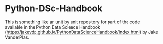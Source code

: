 # Python-DSc-Handbook

This is something like an unit by unit repository for part of the code available in the Python Data Science Handbook (https://jakevdp.github.io/PythonDataScienceHandbook/index.html) by Jake VanderPlas.
